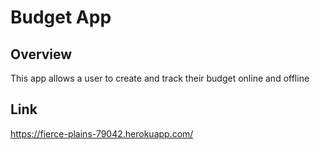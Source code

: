 # Budget App

## Overview
This app allows a user to create and track their budget online and offline

## Link
https://fierce-plains-79042.herokuapp.com/